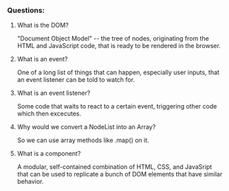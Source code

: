 ### Questions:
1. What is the DOM?

    "Document Object Model" -- the tree of nodes, originating from the HTML and JavaScript code, that is ready to be rendered in the browser.

2. What is an event?

    One of a long list of things that can happen, especially user inputs, that an event listener can be told to watch for.

3. What is an event listener?

    Some code that waits to react to a certain event, triggering other code which then excecutes.

4. Why would we convert a NodeList into an Array?

    So we can use array methods like .map() on it.

5. What is a component? 

    A modular, self-contained combination of HTML, CSS, and JavaSript that can be used to replicate a bunch of DOM elements that have similar behavior.
